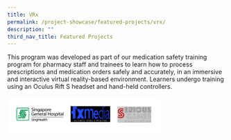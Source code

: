 ```yaml
---
title: VRx
permalink: /project-showcase/featured-projects/vrx/
description: ""
third_nav_title: Featured Projects
---
```

This program was developed as part of our medication safety training program for pharmacy staff and trainees to learn how to process prescriptions and medication orders safely and accurately, in an immersive and interactive virtual reality-based environment. Learners undergo training using an Oculus Rift S headset and hand-held controllers.

<img style="width:70%" src="/images/Featured%20Projects/3D%20VR%20Apprentice/3d%20virtual%20reality%20apprenticeship%20program%20for%20medication%20prescriptions%20(vrx)%20logos.png">